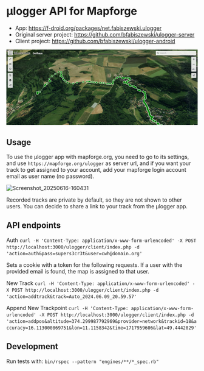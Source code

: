 # µlogger API for Mapforge

* App: https://f-droid.org/packages/net.fabiszewski.ulogger
* Original server project: https://github.com/bfabiszewski/ulogger-server
* Client project: https://github.com/bfabiszewski/ulogger-android

![Mapforge µlogger track](https://github.com/digitaltom/mapforge/blob/main/engines/ulogger/docs/track.jpg?raw=true)

## Usage

To use the µlogger app with mapforge.org, you need to go to its settings,
and use `https://mapforge.org/ulogger` as server url, and if you want your track to get assigned to your account, add your mapforge login account email as user name (no password).

![Screenshot_20250616-160431](https://github.com/user-attachments/assets/f7f31edf-fc88-41ac-bf35-7513f955a401)

Recorded tracks are private by default, so they are not shown to other users. You can decide to share a link to your track from the µlogger app.  


## API endpoints
Auth
`curl -H 'Content-Type: application/x-www-form-urlencoded' -X POST http://localhost:3000/ulogger/client/index.php -d 'action=auth&pass=supers3cr3t&user=cwh@domain.org'`

Sets a cookie with a token for the following requests. If a user with the provided email is found, the map is assigned to that user.

New Track
`curl -H 'Content-Type: application/x-www-form-urlencoded' -X POST http://localhost:3000/ulogger/client/index.php -d 'action=addtrack&track=Auto_2024.06.09_20.59.57'`

Append New Trackpoint
`curl -H 'Content-Type: application/x-www-form-urlencoded' -X POST http://localhost:3000/ulogger/client/index.php -d 'action=addpos&altitude=374.299987792969&provider=network&trackid=18&accuracy=16.113000869751&lon=11.1158342&time=1717959606&lat=49.4442029'`

## Development

Run tests with: `bin/rspec --pattern "engines/**/*_spec.rb"`
